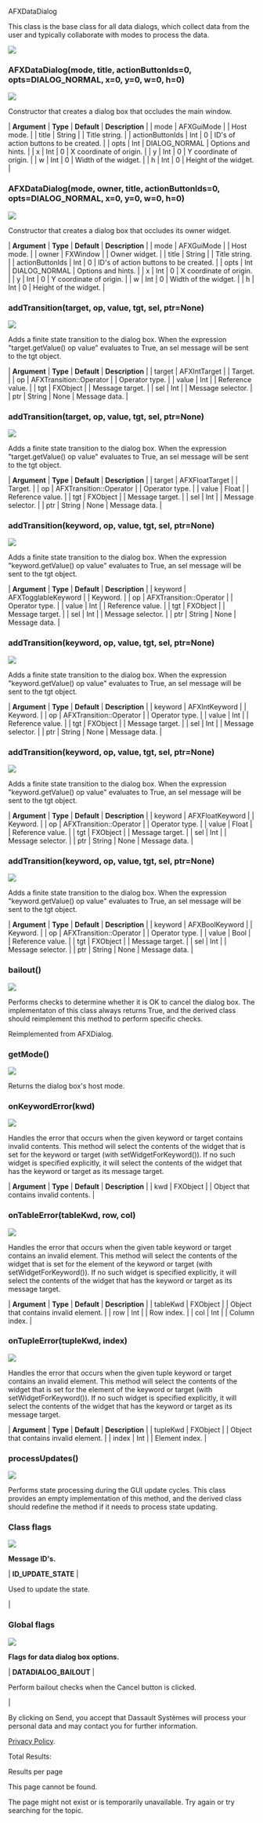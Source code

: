 AFXDataDialog

This class is the base class for all data dialogs, which collect data from the user and typically collaborate with modes to process the data.

![](https://help.3ds.com/2023/English/DSSIMULIA_Established/SIMACAERefImages/gui-afxdatadialog.png)

### AFXDataDialog(mode, title, actionButtonIds=0, opts=DIALOG_NORMAL, x=0, y=0, w=0, h=0)  
![](https://help.3ds.com/2023/English/DSSIMULIA_Established/IconsReference/butix_top_wline.png)

Constructor that creates a dialog box that occludes the main window.

| **Argument** | **Type** | **Default** | **Description** |
| mode | AFXGuiMode |   | Host mode. |
| title | String |   | Title string. |
| actionButtonIds | Int | 0 | ID's of action buttons to be created. |
| opts | Int | DIALOG_NORMAL | Options and hints. |
| x | Int | 0 | X coordinate of origin. |
| y | Int | 0 | Y coordinate of origin. |
| w | Int | 0 | Width of the widget. |
| h | Int | 0 | Height of the widget. |

### AFXDataDialog(mode, owner, title, actionButtonIds=0, opts=DIALOG_NORMAL, x=0, y=0, w=0, h=0)  
![](https://help.3ds.com/2023/English/DSSIMULIA_Established/IconsReference/butix_top_wline.png)

Constructor that creates a dialog box that occludes its owner widget.

| **Argument** | **Type** | **Default** | **Description** |
| mode | AFXGuiMode |   | Host mode. |
| owner | FXWindow |   | Owner widget. |
| title | String |   | Title string. |
| actionButtonIds | Int | 0 | ID's of action buttons to be created. |
| opts | Int | DIALOG_NORMAL | Options and hints. |
| x | Int | 0 | X coordinate of origin. |
| y | Int | 0 | Y coordinate of origin. |
| w | Int | 0 | Width of the widget. |
| h | Int | 0 | Height of the widget. |

### addTransition(target, op, value, tgt, sel, ptr=None)  
![](https://help.3ds.com/2023/English/DSSIMULIA_Established/IconsReference/butix_top_wline.png)

Adds a finite state transition to the dialog box. When the expression "target.getValue() op value" evaluates to True, an sel message will be sent to the tgt object.

| **Argument** | **Type** | **Default** | **Description** |
| target | AFXIntTarget |   | Target. |
| op | AFXTransition::Operator |   | Operator type. |
| value | Int |   | Reference value. |
| tgt | FXObject |   | Message target. |
| sel | Int |   | Message selector. |
| ptr | String | None | Message data. |

### addTransition(target, op, value, tgt, sel, ptr=None)  
![](https://help.3ds.com/2023/English/DSSIMULIA_Established/IconsReference/butix_top_wline.png)

Adds a finite state transition to the dialog box. When the expression "target.getValue() op value" evaluates to True, an sel message will be sent to the tgt object.

| **Argument** | **Type** | **Default** | **Description** |
| target | AFXFloatTarget |   | Target. |
| op | AFXTransition::Operator |   | Operator type. |
| value | Float |   | Reference value. |
| tgt | FXObject |   | Message target. |
| sel | Int |   | Message selector. |
| ptr | String | None | Message data. |

### addTransition(keyword, op, value, tgt, sel, ptr=None)  
![](https://help.3ds.com/2023/English/DSSIMULIA_Established/IconsReference/butix_top_wline.png)

Adds a finite state transition to the dialog box. When the expression "keyword.getValue() op value" evaluates to True, an sel message will be sent to the tgt object.

| **Argument** | **Type** | **Default** | **Description** |
| keyword | AFXTogglableKeyword |   | Keyword. |
| op | AFXTransition::Operator |   | Operator type. |
| value | Int |   | Reference value. |
| tgt | FXObject |   | Message target. |
| sel | Int |   | Message selector. |
| ptr | String | None | Message data. |

### addTransition(keyword, op, value, tgt, sel, ptr=None)  
![](https://help.3ds.com/2023/English/DSSIMULIA_Established/IconsReference/butix_top_wline.png)

Adds a finite state transition to the dialog box. When the expression "keyword.getValue() op value" evaluates to True, an sel message will be sent to the tgt object.

| **Argument** | **Type** | **Default** | **Description** |
| keyword | AFXIntKeyword |   | Keyword. |
| op | AFXTransition::Operator |   | Operator type. |
| value | Int |   | Reference value. |
| tgt | FXObject |   | Message target. |
| sel | Int |   | Message selector. |
| ptr | String | None | Message data. |

### addTransition(keyword, op, value, tgt, sel, ptr=None)  
![](https://help.3ds.com/2023/English/DSSIMULIA_Established/IconsReference/butix_top_wline.png)

Adds a finite state transition to the dialog box. When the expression "keyword.getValue() op value" evaluates to True, an sel message will be sent to the tgt object.

| **Argument** | **Type** | **Default** | **Description** |
| keyword | AFXFloatKeyword |   | Keyword. |
| op | AFXTransition::Operator |   | Operator type. |
| value | Float |   | Reference value. |
| tgt | FXObject |   | Message target. |
| sel | Int |   | Message selector. |
| ptr | String | None | Message data. |

### addTransition(keyword, op, value, tgt, sel, ptr=None)  
![](https://help.3ds.com/2023/English/DSSIMULIA_Established/IconsReference/butix_top_wline.png)

Adds a finite state transition to the dialog box. When the expression "keyword.getValue() op value" evaluates to True, an sel message will be sent to the tgt object.

| **Argument** | **Type** | **Default** | **Description** |
| keyword | AFXBoolKeyword |   | Keyword. |
| op | AFXTransition::Operator |   | Operator type. |
| value | Bool |   | Reference value. |
| tgt | FXObject |   | Message target. |
| sel | Int |   | Message selector. |
| ptr | String | None | Message data. |

### bailout()  
![](https://help.3ds.com/2023/English/DSSIMULIA_Established/IconsReference/butix_top_wline.png)

Performs checks to determine whether it is OK to cancel the dialog box. The implementaton of this class always returns True, and the derived class should reimplement this method to perform specific checks.

Reimplemented from AFXDialog.

### getMode()  
![](https://help.3ds.com/2023/English/DSSIMULIA_Established/IconsReference/butix_top_wline.png)

Returns the dialog box's host mode.

### onKeywordError(kwd)  
![](https://help.3ds.com/2023/English/DSSIMULIA_Established/IconsReference/butix_top_wline.png)

Handles the error that occurs when the given keyword or target contains invalid contents. This method will select the contents of the widget that is set for the keyword or target (with setWidgetForKeyword()). If no such widget is specified explicitly, it will select the contents of the widget that has the keyword or target as its message target.

| **Argument** | **Type** | **Default** | **Description** |
| kwd | FXObject |   | Object that contains invalid contents. |

### onTableError(tableKwd, row, col)  
![](https://help.3ds.com/2023/English/DSSIMULIA_Established/IconsReference/butix_top_wline.png)

Handles the error that occurs when the given table keyword or target contains an invalid element. This method will select the contents of the widget that is set for the element of the keyword or target (with setWidgetForKeyword()). If no such widget is specified explicitly, it will select the contents of the widget that has the keyword or target as its message target.

| **Argument** | **Type** | **Default** | **Description** |
| tableKwd | FXObject |   | Object that contains invalid element. |
| row | Int |   | Row index. |
| col | Int |   | Column index. |

### onTupleError(tupleKwd, index)  
![](https://help.3ds.com/2023/English/DSSIMULIA_Established/IconsReference/butix_top_wline.png)

Handles the error that occurs when the given tuple keyword or target contains an invalid element. This method will select the contents of the widget that is set for the element of the keyword or target (with setWidgetForKeyword()). If no such widget is specified explicitly, it will select the contents of the widget that has the keyword or target as its message target.

| **Argument** | **Type** | **Default** | **Description** |
| tupleKwd | FXObject |   | Object that contains invalid element. |
| index | Int |   | Element index. |

### processUpdates()  
![](https://help.3ds.com/2023/English/DSSIMULIA_Established/IconsReference/butix_top_wline.png)

Performs state processing during the GUI update cycles. This class provides an empty implementation of this method, and the derived class should redefine the method if it needs to process state updating.

### Class flags  
![](https://help.3ds.com/2023/English/DSSIMULIA_Established/IconsReference/butix_top_wline.png)


**Message ID's.**

| **ID\_UPDATE\_STATE** | 

Used to update the state.

 |

### Global flags  
![](https://help.3ds.com/2023/English/DSSIMULIA_Established/IconsReference/butix_top_wline.png)


**Flags for data dialog box options.**

| **DATADIALOG_BAILOUT** | 

Perform bailout checks when the Cancel button is clicked.

 |

By clicking on Send, you accept that Dassault Systèmes will process your personal data and may contact you for further information.

[Privacy Policy](https://www.3ds.com/privacy-policy).

Total Results:

Results per page

This page cannot be found.

The page might not exist or is temporarily unavailable. Try again or try searching for the topic.
